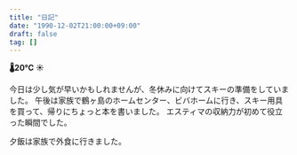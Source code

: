 ```yaml
---
title: "日記"
date: "1990-12-02T21:00:00+09:00"
draft: false
tag: []
---
```


__🌡20℃ ☀__

今日は少し気が早いかもしれませんが、冬休みに向けてスキーの準備をしていました。
午後は家族で鶴ヶ島のホームセンター、ビバホームに行き、スキー用具を買って、帰りにちょっと本を書いました。
エスティマの収納力が初めて役立った瞬間でした。

夕飯は家族で外食に行きました。
